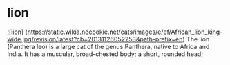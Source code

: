 # lion
![lion] (https://static.wikia.nocookie.net/cats/images/e/ef/African_lion_king-wide.jpg/revision/latest?cb=20131126052253&path-prefix=en)
The lion (Panthera leo) is a large cat of the genus Panthera, native to Africa and India. It has a muscular, broad-chested body; a short, rounded head; 